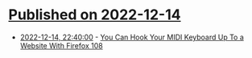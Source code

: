 # [Published on 2022-12-14](index.md)

* [2022-12-14, 22:40:00](https://news.slashdot.org/story/22/12/14/2133258/you-can-hook-your-midi-keyboard-up-to-a-website-with-firefox-108?utm_source=rss1.0mainlinkanon&utm_medium=feed) - [You Can Hook Your MIDI Keyboard Up To a Website With Firefox 108](https://news.slashdot.org/story/22/12/14/2133258/you-can-hook-your-midi-keyboard-up-to-a-website-with-firefox-108?utm_source=rss1.0mainlinkanon&utm_medium=feed)
